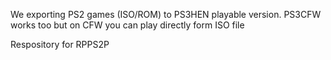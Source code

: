 We exporting PS2 games (ISO/ROM) to PS3HEN playable version. 
PS3CFW works too but on CFW you can play directly form ISO file


Respository for RPPS2P
